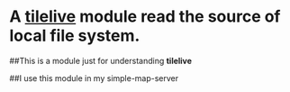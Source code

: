 # A [tilelive](https://github.com/topwood/tilelive) module read the source of local file system.

##This is a module just for understanding **tilelive**

##I use this module in my simple-map-server 